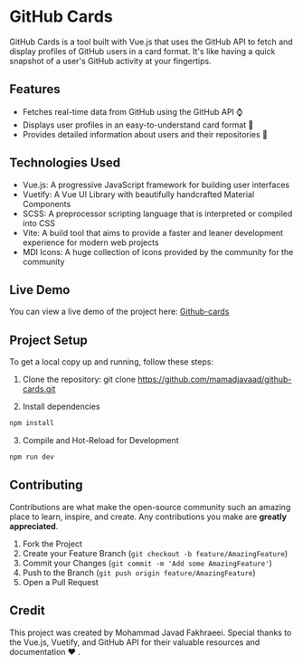 # GitHub Cards

GitHub Cards is a tool built with Vue.js that uses the GitHub API to fetch and display profiles of GitHub users in a card format. It's like having a quick snapshot of a user's GitHub activity at your fingertips.

## Features

- Fetches real-time data from GitHub using the GitHub API ⌚
- Displays user profiles in an easy-to-understand card format 🪪
- Provides detailed information about users and their repositories 🌌

## Technologies Used

- Vue.js: A progressive JavaScript framework for building user interfaces
- Vuetify: A Vue UI Library with beautifully handcrafted Material Components
- SCSS: A preprocessor scripting language that is interpreted or compiled into CSS
- Vite: A build tool that aims to provide a faster and leaner development experience for modern web projects
- MDI Icons: A huge collection of icons provided by the community for the community
  
## Live Demo

You can view a live demo of the project here:  [Github-cards](https://mamadjavaad.github.io/github-cards/)

## Project Setup
To get a local copy up and running, follow these steps:
1. Clone the repository:
git clone https://github.com/mamadjavaad/github-cards.git

2. Install dependencies 
```sh
npm install
```

3. Compile and Hot-Reload for Development

```sh
npm run dev
```
## Contributing

Contributions are what make the open-source community such an amazing place to learn, inspire, and create. Any contributions you make are **greatly appreciated**.

1. Fork the Project
2. Create your Feature Branch (`git checkout -b feature/AmazingFeature`)
3. Commit your Changes (`git commit -m 'Add some AmazingFeature'`)
4. Push to the Branch (`git push origin feature/AmazingFeature`)
5. Open a Pull Request

## Credit

This project was created by Mohammad Javad Fakhraeei. Special thanks to the Vue.js, Vuetify, and GitHub API for their valuable resources and documentation ♥️ .

